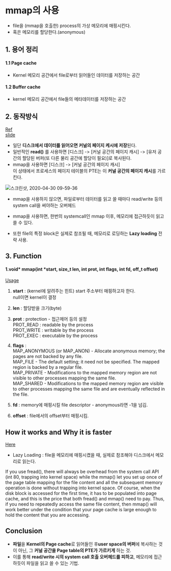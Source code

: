 # mmap의 사용  

* file을 (mmap을 호출한) process의 가상 메모리에 매핑시킨다.  
* 혹은 메모리를 할당한다.(anonymous)  

## 1. 용어 정리  
#### 1.1 Page cache  
* Kernel 메모리 공간에서 file로부터 읽어들인 데이터를 저장하는 공간  
#### 1.2 Buffer cache  
* kernel 메모리 공간에서 file들의 메타데이터를 저장하는 공간  


## 2. 동작방식  
[Ref](https://medium.com/@sasha_f/why-mmap-is-faster-than-system-calls-24718e75ab37)  
[slide](http://nyx.skku.ac.kr/wp-content/uploads/2019/04/OS07-PageReplacement-1.pdf)  

* 일단 **디스크에서 데이터를 읽어오면 커널의 페이지 케시에 저장**된다.  
* 일반적인 **read()** 를 사용하면 [디스크] -> [커널 공간의 페이지 캐시] -> [유저 공간의 할당된 버퍼(또 다른 물리 공간에 할당이 필요)]로 복사된다.  
* mmap을 사용하면 [디스크] -> [커널 공간의 페이지 캐시]   
이 상태에서 프로세스의 페이지 테이블의 PTE는 이 **커널 공간의 페이지 캐시**를 가르킨다.  


![스크린샷, 2020-04-30 09-59-36](https://user-images.githubusercontent.com/62331555/80661337-5954a300-8ac9-11ea-8f33-049429751652.png)  

* mmap을 사용하지 않으면, 파일로부터 데이터를 읽고 쓸 때마다 read/write 등의 system call을 써야하는 오버헤드  
* mmap을 사용하면, 한번의 systemcall인 mmap 이후, 메모리에 접근하듯이 읽고 쓸 수 있다.  

* 또한 file의 특정 block은 실제로 참조될 때, 메모리로 로딩하는 **Lazy loading** 전략 사용.  


## 3. Function  

#### 1.void* mmap(int *start, size_t len, int prot, int flags, int fd, off_t offset)  
[Usage](https://www.clear.rice.edu/comp321/html/laboratories/lab10/)  

1. **start** : (kernel에 알려주는 힌트) start 주소부터 매핑하고자 한다.  
null이면 kernel이 결정  

2. **len** : 할당받을 크기(byte)  

3. **prot** : protection - 접근제어 등의 설정  
PROT_READ : readable by the process   
PROT_WRITE : writable by the process  
PROT_EXEC : executable by the process  


4. **flags** :   
MAP_ANONYMOUS (or MAP_ANON) - Allocate anonymous memory; the pages are not backed by any file.  
MAP_FILE - The default setting; it need not be specified. The mapped region is backed by a regular file.  
MAP_PRIVATE - Modifications to the mapped memory region are not visible to other processes mapping the same file.  
MAP_SHARED - Modifications to the mapped memory region are visible to other processes mapping the same file and are eventually reflected in the file.  
5. **fd** : memory에 매핑시킬 file descriptor - anonymous라면 -1을 넘김.  
6. **offset** : file에서의 offset부터 매핑시킴.  

## How it works and Why it is faster  

[Here](https://medium.com/@sasha_f/why-mmap-is-faster-than-system-calls-24718e75ab37)  

* Lazy Loading : file을 메모리에 매핑시켰을 때, 실제로 참조해야 디스크에서 메모리로 읽는다.  



If you use fread(), there will always be overhead from the system call API (int 80, trapping into kernel space) while the mmap() let you set up once of the page table mapping for the file content and all the subsequent memory operation is done without trapping into kernel space.
Of course, when the disk block is accessed for the first time, it has to be populated into page cache, and this is the price that both fread() and mmap() need to pay.
Thus, if you need to repeatedly access the same file content, then mmap() will work better under the condition that your page cache is large enough to hold the content that you are accessing.



## Conclusion  

* **파일**을 **Kernel의 Page cache**로 읽어들인 후**user space의 버퍼**에 복사하는 것이 아닌, 그 **커널 공간을 Page table의 PTE가 가르키게** 하는 것.  
* 이를 통해 **read/write 시의 system call 호출 오버헤드를 피하고**, 메모리에 접근하듯이 파일을 읽고 쓸 수 있는 기법.  






  


